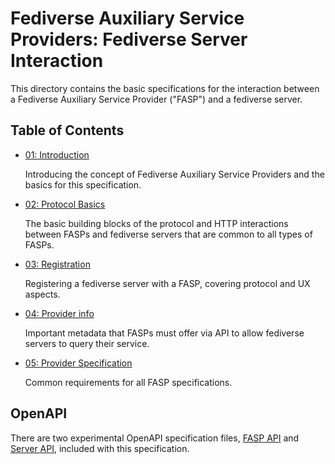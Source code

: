 # Fediverse Auxiliary Service Providers: Fediverse Server Interaction

This directory contains the basic specifications for the interaction
between a Fediverse Auxiliary Service Provider ("FASP") and a fediverse
server.

## Table of Contents

* [01: Introduction](introduction.md)

  Introducing the concept of Fediverse Auxiliary Service Providers and
  the basics for this specification.

* [02: Protocol Basics](protocol_basics.md)

  The basic building blocks of the protocol and HTTP
  interactions between FASPs and fediverse servers that are common to all
  types of FASPs.

* [03: Registration](registration.md)

  Registering a fediverse server with a FASP,
  covering protocol and UX aspects.

* [04: Provider info](provider_info.md)

  Important metadata that FASPs must offer via API to allow
  fediverse servers to query their service.

* [05: Provider Specification](provider_specifications.md)

  Common requirements for all FASP specifications.

## OpenAPI

There are two experimental OpenAPI specification files,
[FASP API](provider_openapi.yml) and [Server API](server_openapi.yml),
included with this specification.
